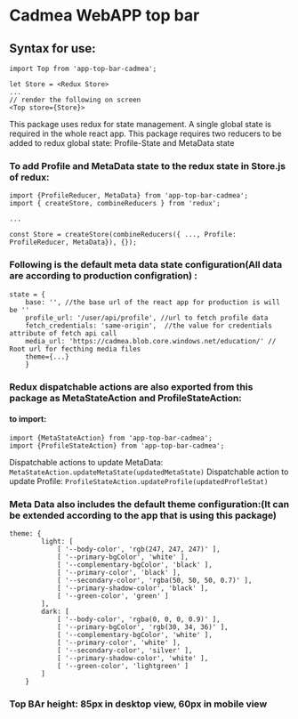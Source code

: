 # Cadmea WebAPP top bar

## Syntax for use:
 ```
 import Top from 'app-top-bar-cadmea';
 
 let Store = <Redux Store>
 ...
 // render the following on screen
 <Top store={Store}>
 ```

This package uses redux for state management. A single global state is required in the whole react app.
This package requires two reducers to be added to redux global state: Profile-State and MetaData state

### To add Profile and MetaData state to the redux state in Store.js of redux:
```
import {ProfileReducer, MetaData} from 'app-top-bar-cadmea';
import { createStore, combineReducers } from 'redux';

...

const Store = createStore(combineReducers({ ..., Profile: ProfileReducer, MetaData}), {});

```



### Following is the default meta data state configuration(All data are according to production configration) :

```
state = {
    base: '', //the base url of the react app for production is will be ''
    profile_url: '/user/api/profile', //url to fetch profile data
    fetch_credentials: 'same-origin',  //the value for credentials attribute of fetch api call
    media_url: 'https://cadmea.blob.core.windows.net/education/' // Root url for fecthing media files
    theme={...}
	}
```

### Redux dispatchable actions are also exported from this package as MetaStateAction and ProfileStateAction:
#### to import: 
```
import {MetaStateAction} from 'app-top-bar-cadmea';
import {ProfileStateAction} from 'app-top-bar-cadmea';

```
Dispatchable actions to update MetaData: ```MetaStateAction.updateMetaState(updatedMetaState)```
Dispatchable action to update Profile: ``` ProfileStateAction.updateProfile(updatedProfleStat) ```
### Meta Data also includes the default theme configuration:(It can be extended according to the app that is using this package)
```
theme: {
		light: [
			[ '--body-color', 'rgb(247, 247, 247)' ],
			[ '--primary-bgColor', 'white' ],
			[ '--complementary-bgColor', 'black' ],
			[ '--primary-color', 'black' ],
			[ '--secondary-color', 'rgba(50, 50, 50, 0.7)' ],
			[ '--primary-shadow-color', 'black' ],
			[ '--green-color', 'green' ]
		],
		dark: [
			[ '--body-color', 'rgba(0, 0, 0, 0.9)' ],
			[ '--primary-bgColor', 'rgb(30, 34, 36)' ],
			[ '--complementary-bgColor', 'white' ],
			[ '--primary-color', 'white' ],
			[ '--secondary-color', 'silver' ],
			[ '--primary-shadow-color', 'white' ],
			[ '--green-color', 'lightgreen' ]
		]
	}
```

### Top BAr height: 85px in desktop view, 60px in mobile view